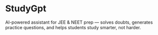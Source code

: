 # StudyGpt
AI-powered assistant for JEE &amp; NEET prep — solves doubts, generates practice questions, and helps students study smarter, not harder.
